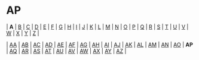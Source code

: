 # AP


| **A** |
[B](../b/index.md) |
[C](../c/index.md) | 
[D](../d/index.md) | 
[E](../e/index.md) | 
[F](../f/index.md) | 
[G](../g/index.md) | 
[H](../h/index.md) | 
[I](../i/index.md) | 
[J](../j/index.md) | 
[K](../k/index.md) | 
[L](../l/index.md) | 
[M](../m/index.md) | 
[N](../n/index.md) | 
[O](../o/index.md) | 
[P](../p/index.md) | 
[Q](../q/index.md) | 
[R](../r/index.md) | 
[S](../s/index.md) | 
[T](../t/index.md) | 
[U](../u/index.md) | 
[V](../v/index.md) | 
[W](../w/index.md) | 
[X](../x/index.md) | 
[Y](../y/index.md) | 
[Z](../z/index.md) |



| [AA](aa.md) |
[AB](ab.md) |
[AC](ac.md) | 
[AD](ad.md) | 
[AE](ae.md) | 
[AF](af.md) | 
[AG](ag.md) | 
[AH](ah.md) | 
[AI](ai.md) | 
[AJ](aj.md) | 
[AK](ak.md) | 
[AL](al.md) | 
[AM](am.md) | 
[AN](an.md) | 
[AO](ao.md) | 
**AP** | 
[AQ](aq.md) | 
[AR](ar.md) | 
[AS](as.md) | 
[AT](at.md) | 
[AU](au.md) | 
[AV](av.md) | 
[AW](aw.md) | 
[AX](ax.md) | 
[AY](ay.md) | 
[AZ](az.md) |
